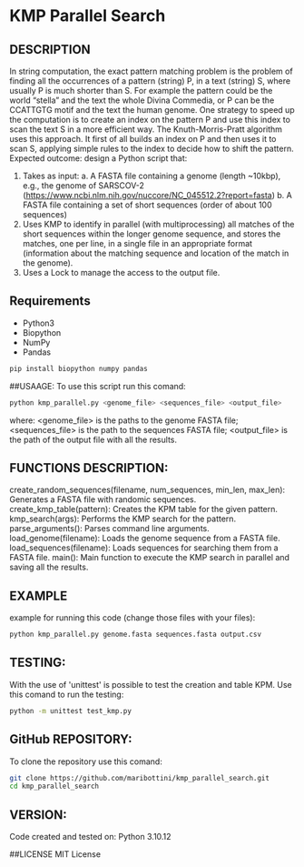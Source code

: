 # KMP Parallel Search
## DESCRIPTION

In string computation, the exact pattern matching problem is the problem of
finding all the occurrences of a pattern (string) P, in a text (string) S, where usually P is much
shorter than S. For example the pattern could be the world “stella” and the text the whole Divina
Commedia, or P can be the CCATTGTG motif and the text the human genome.
One strategy to speed up the computation is to create an index on the pattern P and use this index to
scan the text S in a more efficient way.
The Knuth-Morris-Pratt algorithm uses this approach. It first of all builds an index on P and then
uses it to scan S, applying simple rules to the index to decide how to shift the pattern.
Expected outcome: design a Python script that:
1. Takes as input:
a. A FASTA file containing a genome (length ~10kbp), e.g., the genome of SARSCOV-2 (https://www.ncbi.nlm.nih.gov/nuccore/NC_045512.2?report=fasta)
b. A FASTA file containing a set of short sequences (order of about 100 sequences)
2. Uses KMP to identify in parallel (with multiprocessing) all matches of the short sequences
within the longer genome sequence, and stores the matches, one per line, in a single file in
an appropriate format (information about the matching sequence and location of the match
in the genome).
3. Uses a Lock to manage the access to the output file.

## Requirements

- Python3
- Biopython
- NumPy
- Pandas

```bash
pip install biopython numpy pandas
```

##USAAGE:
To use this script run this comand:
```bash
python kmp_parallel.py <genome_file> <sequences_file> <output_file>
```
where:
<genome_file> is the paths to the genome FASTA file;
<sequences_file> is the path to the sequences FASTA file;
<output_file> is the path of the output file with all the results.

## FUNCTIONS DESCRIPTION:
create_random_sequences(filename, num_sequences, min_len, max_len): Generates a FASTA file with randomic sequences.
create_kmp_table(pattern): Creates the KPM table for the given pattern.
kmp_search(args): Performs the KMP search for the pattern.
parse_arguments(): Parses command line arguments.
load_genome(filename): Loads the genome sequence from a FASTA file.
load_sequences(filename): Loads sequences for searching them from a FASTA file.
main(): Main function to execute the KMP search in parallel and saving all the results.

## EXAMPLE
example for running this code (change those files with your files):
```bash
python kmp_parallel.py genome.fasta sequences.fasta output.csv
```

## TESTING:
With the use of 'unittest' is possible to test the creation and table KPM.
Use this comand to run the testing:
```bash
python -m unittest test_kmp.py
```

## GitHub REPOSITORY:
To clone the repository use this comand:
```bash
git clone https://github.com/maribottini/kmp_parallel_search.git
cd kmp_parallel_search

```

## VERSION:
Code created and tested on:
Python 3.10.12

##LICENSE
MIT License
